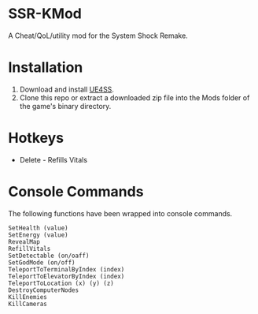 
SSR-KMod
===
A Cheat/QoL/utility mod for the System Shock Remake.

Installation
===
1. Download and install [UE4SS](https://github.com/UE4SS-RE/RE-UE4SS).
2. Clone this repo or extract a downloaded zip file into the Mods folder of the game's binary directory.

Hotkeys
===
* Delete - Refills Vitals

Console Commands
===
The following functions have been wrapped into console commands.

```
SetHealth (value)
SetEnergy (value)
RevealMap
RefillVitals
SetDetectable (on/oaff)
SetGodMode (on/off)
TeleportToTerminalByIndex (index)
TeleportToElevatorByIndex (index)
TeleportToLocation (x) (y) (z)
DestroyComputerNodes
KillEnemies
KillCameras
```
